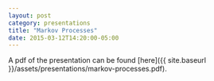 ```yaml
---
layout: post
category: presentations
title: "Markov Processes"
date: 2015-03-12T14:20:00-05:00
---
```


A pdf of the presentation can be found
[here]({{ site.baseurl }}/assets/presentations/markov-processes.pdf).